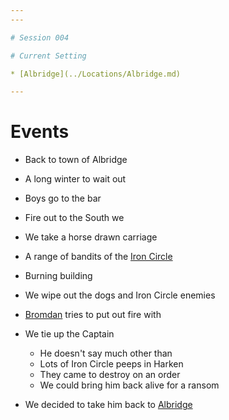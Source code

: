 ```yaml
---
---

# Session 004

# Current Setting

* [Albridge](../Locations/Albridge.md) 

---
```


# Events

* Back to town of Albridge

* A long winter to wait out

* Boys go to the bar

* Fire out to the South we

* We take a horse drawn carriage

* A range of bandits of the [Iron Circle](../Clans/Iron%20Circle.md) 

* Burning building

* We wipe out the dogs and Iron Circle enemies

* [Bromdan](../Players/Bromdan.md) tries to put out fire with

* We tie up the Captain
  
  * He doesn't say much other than
  * Lots of Iron Circle peeps in Harken
  * They came to destroy on an order
  * We could bring him back alive for a ransom
* We decided to take him back to [Albridge](../Locations/Albridge.md)

